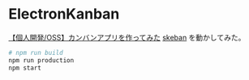 # ElectronKanban

[【個人開発/OSS】カンバンアプリを作ってみた](https://qiita.com/roottool/items/598e91caf02a9ac4d215)
[skeban](https://github.com/roottool/skeban)
を動かしてみた。

```sh
# npm run build
npm run production
npm start
```
